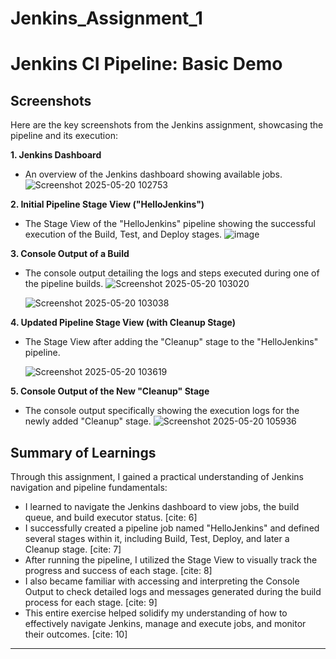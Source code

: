 # Jenkins_Assignment_1
# Jenkins CI Pipeline: Basic Demo



## Screenshots

Here are the key screenshots from the Jenkins assignment, showcasing the pipeline and its execution:

**1. Jenkins Dashboard**
* An overview of the Jenkins dashboard showing available jobs.
    ![Screenshot 2025-05-20 102753](https://github.com/user-attachments/assets/470f660d-feaa-4e30-a4dd-e13ffcf81856)


**2. Initial Pipeline Stage View ("HelloJenkins")**
* The Stage View of the "HelloJenkins" pipeline showing the successful execution of the Build, Test, and Deploy stages. 
   ![image](https://github.com/user-attachments/assets/cd615df7-78e0-47c3-b3b5-e118234a6367)


**3. Console Output of a Build**
* The console output detailing the logs and steps executed during one of the pipeline builds. 
  ![Screenshot 2025-05-20 103020](https://github.com/user-attachments/assets/d8dbc2e9-6620-4242-9d8e-82f238b2dc1a)

   ![Screenshot 2025-05-20 103038](https://github.com/user-attachments/assets/ef61833d-fd50-442f-8ba0-1e8dbbcb33b2)

**4. Updated Pipeline Stage View (with Cleanup Stage)**
* The Stage View after adding the "Cleanup" stage to the "HelloJenkins" pipeline. 
    
    ![Screenshot 2025-05-20 103619](https://github.com/user-attachments/assets/e1e59193-07c3-4e3c-8be2-9742094ad600)

**5. Console Output of the New "Cleanup" Stage**
* The console output specifically showing the execution logs for the newly added "Cleanup" stage. 
    ![Screenshot 2025-05-20 105936](https://github.com/user-attachments/assets/a4eb51a2-a362-4860-ab43-904b90da5129)


## Summary of Learnings

Through this assignment, I gained a practical understanding of Jenkins navigation and pipeline fundamentals:
* I learned to navigate the Jenkins dashboard to view jobs, the build queue, and build executor status. [cite: 6]
* I successfully created a pipeline job named "HelloJenkins" and defined several stages within it, including Build, Test, Deploy, and later a Cleanup stage. [cite: 7]
* After running the pipeline, I utilized the Stage View to visually track the progress and success of each stage. [cite: 8]
* I also became familiar with accessing and interpreting the Console Output to check detailed logs and messages generated during the build process for each stage. [cite: 9]
* This entire exercise helped solidify my understanding of how to effectively navigate Jenkins, manage and execute jobs, and monitor their outcomes. [cite: 10]

---


